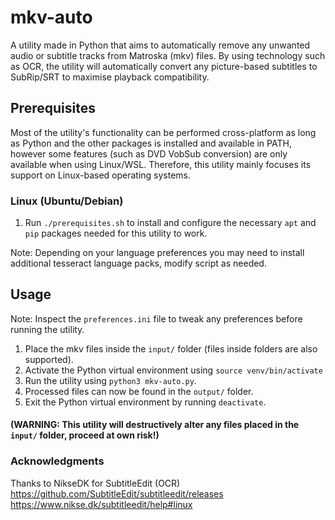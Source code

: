 # mkv-auto
A utility made in Python that aims to automatically remove any unwanted audio or subtitle tracks from Matroska (mkv) files. By using technology such as OCR, the utility will automatically convert any picture-based subtitles to SubRip/SRT to maximise playback compatibility.  

## Prerequisites
Most of the utility's functionality can be performed cross-platform as long as Python and the other packages is installed and available in PATH, however some features (such as DVD VobSub conversion) are only available when using Linux/WSL. Therefore, this utility mainly focuses its support on Linux-based operating systems.

### Linux (Ubuntu/Debian)

1. Run `./prerequisites.sh` to install and configure the necessary `apt` and `pip` packages needed for this utility to work.  

Note: Depending on your language preferences you may need to install additional tesseract language packs, modify script as needed.

## Usage
Note: Inspect the `preferences.ini` file to tweak any preferences before running the utility.

1. Place the mkv files inside the `input/` folder (files inside folders are also supported).
2. Activate the Python virtual environment using `source venv/bin/activate`
3. Run the utility using `python3 mkv-auto.py`.
4. Processed files can now be found in the `output/` folder.
5. Exit the Python virtual environment by running `deactivate`.

####  (WARNING: This utility will destructively alter any files placed in the `input/` folder, proceed at own risk!)

### Acknowledgments

Thanks to NikseDK for SubtitleEdit (OCR)  
https://github.com/SubtitleEdit/subtitleedit/releases  
https://www.nikse.dk/subtitleedit/help#linux


